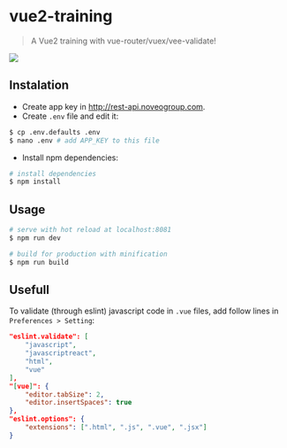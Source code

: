# vue2-training

> A Vue2 training with vue-router/vuex/vee-validate!

![](https://github.com/noveogroup-amorgunov/vue2-training/raw/master/public/preview.png)

## Instalation

- Create app key in http://rest-api.noveogroup.com.
- Create `.env` file and edit it:

```bash
$ cp .env.defaults .env
$ nano .env # add APP_KEY to this file
```

- Install npm dependencies:

```bash
# install dependencies
$ npm install
```

## Usage

``` bash
# serve with hot reload at localhost:8081
$ npm run dev

# build for production with minification
$ npm run build
```

## Usefull

To validate (through eslint) javascript code in `.vue` files, add follow lines in `Preferences > Setting`:

```json
"eslint.validate": [
    "javascript",
    "javascriptreact",
    "html",
    "vue"
],
"[vue]": {
    "editor.tabSize": 2,
    "editor.insertSpaces": true
},
"eslint.options": {
    "extensions": [".html", ".js", ".vue", ".jsx"]
}
```